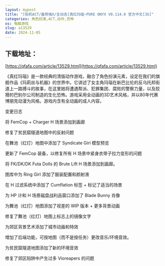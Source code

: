 ```yaml
---
layout: mypost
title: "[街机ACT/羞辱强X/全动态]真红玛瑙~PURE ONYX V0.114.0 官方中文[3G]"
categories: 角色扮演,ACT,动作,恐怖
os: 电脑游戏
slug: a13529
date: 2024-11-05
---
```


## 下载地址：

[https://qfafa.com/article/13529.html](https://qfafa.com/article/13529.html)

《真红玛瑙》是一款经典的清版动作游戏，融合了角色扮演元素，设定在我们的旗舰作品《玛莉丝与机器》的世界中。它讲述了女主角玛瑙在新巴比伦的反乌托邦街道上一路搏斗的故事，在这里她将遭遇帮派、犯罪集团、腐败的警察力量，以及狡猾的巴别尔公司制造的生化恐怖。游戏采用全动画的3D艺术风格，并以80年代赛博朋克动漫为风格。游戏内含有全动画的成人内容。

变更日志

将 FemCop + Charger H 场景添加到画廊

修复了贫民窟隧道地图中的反射问题

在舞池（红灯）地图中添加了 Syndicate Girl 模型预览

更新了 FemCop 装备，以修复所有 H 场景中紧身衣带子拉力变形的问题

将 FK/DK/DK Futa Dolls 的 Brute Lift H 场景添加到画廊。

图库中为 Ring Girl 添加了服装配置和颜射液

在 H 过滤系统中添加了 Cumflation 标签 + 标记了适当的场景

为 HP 计和 H 场景磁盘战利品窗口添加了 Blade Bunny 肖像

为舞池（红灯）地图添加了视差的 WIP 版本 + 更多背景动画

修复了舞池（红灯）地图上标志上的镜像文字

为郊区背景艺术添加了城市动画和特效

增加了后端功能，可按地图（而不是按任务）更改音乐/环境音效。

为贫民窟隧道地图添加了新的环境音效

修复了郊区陷阱中产生过多 Vioreapers 的问题